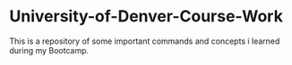 # University-of-Denver-Course-Work
This is a repository of some important commands and concepts i learned during my Bootcamp. 
